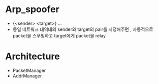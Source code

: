 # Arp_spoofer
* {\<sender> \<target>} ...
* 동일 네트워크 대역대의 sender와 target의 pair를 지정해주면 , 자동적으로 packet을 스푸핑하고 target에게 packet을 relay
# Architecture 
* PacketManager
* AddrManager
